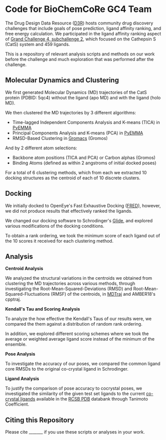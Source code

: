 # Code for BioChemCoRe GC4 Team

The Drug Design Data Resource ([D3R](https://drugdesigndata.org/)) hosts community drug discovery challenges that include goals of pose prediction, ligand affinity ranking, and free energy calculation.
We participated in the ligand affinity ranking aspect of [Grand Challenge 4, subchallenge 2](https://drugdesigndata.org/about/grand-challenge-4/cathepsin_s), which focused on the Cathepsin S (CatS) system and 459 ligands.

This is a repository of relevant analysis scripts and methods on our work before the challenge and much exploration that was performed after the challenge. 

## Molecular Dynamics and Clustering

We first generated Molecular Dynamics (MD) trajectories of the CatS protein (PDBID: 5qc4) without the ligand (apo MD) and with the ligand (holo MD).

We then clustered the MD trajectories by 3 different algorithms:

* Time-lagged Independent Components Analysis and K-means (TICA) in [PyEMMA](http://www.emma-project.org/v2.4/api/generated/pyemma.coordinates.tica.html)
* Principal Components Analysis and K-means (PCA) in [PyEMMA](http://www.emma-project.org/v2.4/api/generated/pyemma.coordinates.pca.html)
* RMSD-Based Clustering in [Gromacs](http://manual.gromacs.org/documentation/2018/onlinehelp/gmx-cluster.html) (Gromos)

And by 2 different atom selections:

* Backbone atom positions (TICA and PCA) or Carbon alphas (Gromos)
* Binding Atoms (defined as within 2 angstroms of initial docked poses)

For a total of 6 clustering methods, which from each we extracted 10 docking structures as the centroid of each of 10 discrete clusters.

## Docking

We initially docked to OpenEye's Fast Exhaustive Docking ([FRED](https://www.eyesopen.com/oedocking)), however, we did not produce results that effectively ranked the ligands.

We changed our docking software to Schrodinger's [Glide](https://www.schrodinger.com/glide), and explored various modifications of the docking conditions.

To obtain a rank ordering, we took the minimum score of each ligand out of the 10 scores it received for each clustering method.

## Analysis

**Centroid Analysis**

We analyzed the structural variations in the centroids we obtained from clustering the MD trajectories across various methods, through investigating the Root-Mean-Squared-Deviations (RMSD) and Root-Mean-Squared-Fluctuations (RMSF) of the centroids, in [MDTraj](http://mdtraj.org/1.9.3/) and AMBER18's cpptraj.

**Kendall's Tau and Scoring Analysis**

To analyze the how effective the Kendall's Taus of our results were, we compared the them against a distribution of random rank ordering.

In addition, we explored different scoring schemes where we took the average or weighted average ligand score instead of the minimum of the ensemble.

**Pose Analysis**

To investigate the accuracy of our poses, we compared the common ligand core RMSDs to the original co-crystal ligand in Schrodinger.

**Ligand Analysis**

To justify the comparison of pose accuracy to cocrystal poses, we investigated the similarity of the given test set ligands to the current [co-crystal ligands](https://www.rcsb.org/search?request=%7B%22query%22%3A%7B%22parameters%22%3A%7B%22attribute%22%3A%22rcsb_polymer_entity.pdbx_description%22%2C%22operator%22%3A%22contains_phrase%22%2C%22value%22%3A%22Cathepsin%20S%22%7D%2C%22service%22%3A%22text%22%2C%22type%22%3A%22terminal%22%2C%22node_id%22%3A0%7D%2C%22return_type%22%3A%22entry%22%2C%22request_options%22%3A%7B%22pager%22%3A%7B%22start%22%3A0%2C%22rows%22%3A100%7D%2C%22scoring_strategy%22%3A%22combined%22%2C%22sort%22%3A%5B%7B%22sort_by%22%3A%22score%22%2C%22direction%22%3A%22desc%22%7D%5D%7D%2C%22request_info%22%3A%7B%22src%22%3A%22ui%22%2C%22query_id%22%3A%2226c807bfd62453b07e06eb087386d14f%22%7D%7D) available in the [RCSB PDB](https://www.rcsb.org/) databank through Tanimoto Coefficient. 

## Citing this Repository

Please cite _______ if you use these scripts or analyses in your work.
